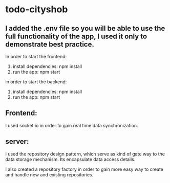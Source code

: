 # todo-cityshob

## I added the .env file so you will be able to use the full functionality of the app, I used it only to demonstrate best practice.

In order to start the frontend:

1. install dependencies: npm install
2. run the app: npm start

in order to start the backend:

1. install dependencies: npm install
2. run the app: npm start

## Frontend:

I used socket.io in order to gain real time data synchronization.

## server:

I used the repository design pattern, which serve as kind of gate way to the data storage mechanism.
Its encapsulate data access details.

I also created a repository factory in order to gain more easy way to create and handle new and existing repositories.
